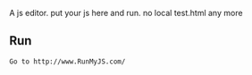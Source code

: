 A js editor. put your js here and run. no local test.html any more

## Run

    Go to http://www.RunMyJS.com/

